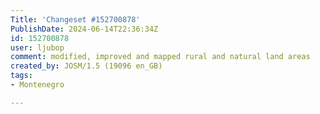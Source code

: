 ```yaml
---
Title: 'Changeset #152700878'
PublishDate: 2024-06-14T22:36:34Z
id: 152700878
user: ljubop
comment: modified, improved and mapped rural and natural land areas
created_by: JOSM/1.5 (19096 en_GB)
tags:
- Montenegro

---
```

